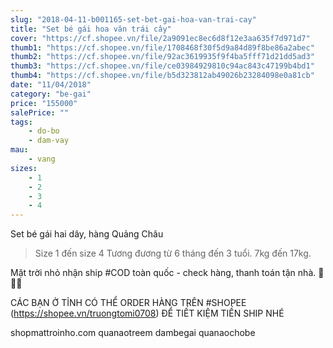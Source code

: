```yaml
---
slug: "2018-04-11-b001165-set-bet-gai-hoa-van-trai-cay"
title: "Set bé gái hoa văn trái cây"
cover: "https://cf.shopee.vn/file/2a9091ec8ec6d8f12e3aa635f7d971d7"
thumb1: "https://cf.shopee.vn/file/1708468f30f5d9a84d89f8be86a2abec"
thumb2: "https://cf.shopee.vn/file/92ac3619935f9f4ba5fff71d21dd5ad3"
thumb3: "https://cf.shopee.vn/file/ce03984929810c94ac843c47199b4bd1"
thumb4: "https://cf.shopee.vn/file/b5d323812ab49026b23284098e0a81cb"
date: "11/04/2018"
category: "be-gai"
price: "155000"
salePrice: ""
tags:
    - do-bo
    - dam-vay
mau:
    - vang
sizes:
    - 1
    - 2
    - 3
    - 4
---
```


Set bé gái hai dây, hàng Quảng Châu

> Size 1 đến size 4
> Tương đương từ 6 tháng đến 3 tuổi. 7kg đến 17kg.

Mặt trời nhỏ nhận ship #COD toàn quốc - check hàng, thanh toán tận nhà.  🚚🚚🚚

CÁC BẠN Ở TỈNH CÓ THỂ ORDER HÀNG TRÊN #SHOPEE (https://shopee.vn/truongtomi0708) ĐỂ TIẾT KIỆM TIỀN SHIP NHÉ

<div class="hidden">
shopmattroinho.com quanaotreem dambegai quanaochobe
</div>
